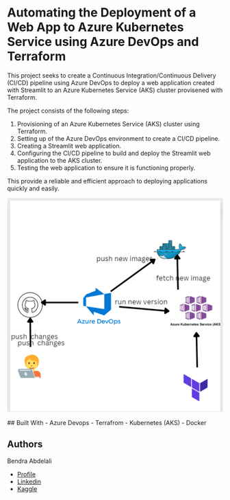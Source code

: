 
# Automating the Deployment of a Web App to Azure Kubernetes Service using Azure DevOps and Terraform

This project seeks to create a Continuous Integration/Continuous Delivery (CI/CD) pipeline using Azure DevOps to deploy a web application created with Streamlit to an Azure Kubernetes Service (AKS) cluster provisened with Terraform.

The project consists of the following steps:

1. Provisioning of an Azure Kubernetes Service (AKS) cluster using Terraform.
2. Setting up of the Azure DevOps environment to create a CI/CD pipeline.
3. Creating a Streamlit web application.
4. Configuring the CI/CD pipeline to build and deploy the Streamlit web application to the AKS cluster.
5. Testing the web application to ensure it is functioning properly.

This provide a reliable and efficient approach to deploying applications quickly and easily.



<p align="center">
  <img src="./images/image.png" />
</p>
## Built With
- Azure Devops
- Terrafrom
- Kubernetes (AKS)
- Docker

## Authors
Bendra Abdelali
- [Profile](https://github.com/bendraabdelali)
- [Linkedin](https://www.linkedin.com/in/abdelali-bendra-934755182/)
- [Kaggle](https://www.kaggle.com/bendraabdelali)
